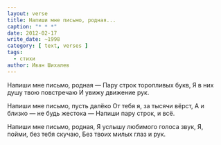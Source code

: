 ```yaml
---
layout: verse
title: Напиши мне письмо, родная...
caption: "* * *"
date: 2012-02-17
write_date: ~1998
category: [ text, verses ]
tags:
  - стихи
author: Иван Шихалев
---
```

Напиши мне письмо, родная —
Пару строк торопливых букв,
Я в них душу твою повстречаю
И увижу движение рук.

Напиши мне письмо, пусть далёко
От тебя я, за тысячи вёрст,
А и близко — не будь жестока —
Напиши пару строк, и всё.

Напиши мне письмо, родная,
Я услышу любимого голоса звук,
Я, пойми, без тебя скучаю,
Без твоих милых глаз и рук.
